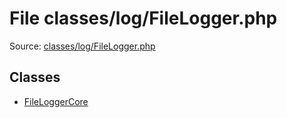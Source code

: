 File classes/log/FileLogger.php
=========

Source: [classes/log/FileLogger.php](https://github.com/PrestaShop/PrestaShop/blob/1.6.0.10/classes/log/FileLogger.php)


Classes
-------

* [FileLoggerCore](class.FileLoggerCore.md)

